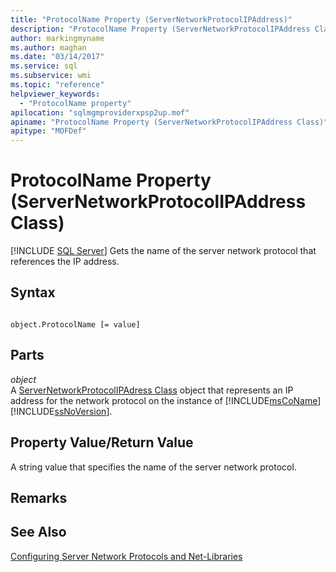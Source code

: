 ```yaml
---
title: "ProtocolName Property (ServerNetworkProtocolIPAddress)"
description: "ProtocolName Property (ServerNetworkProtocolIPAddress Class)"
author: markingmyname
ms.author: maghan
ms.date: "03/14/2017"
ms.service: sql
ms.subservice: wmi
ms.topic: "reference"
helpviewer_keywords:
  - "ProtocolName property"
apilocation: "sqlmgmproviderxpsp2up.mof"
apiname: "ProtocolName Property (ServerNetworkProtocolIPAddress Class)"
apitype: "MOFDef"
---
```

# ProtocolName Property (ServerNetworkProtocolIPAddress Class)
[!INCLUDE [SQL Server](../../../includes/applies-to-version/sqlserver.md)]
  Gets the name of the server network protocol that references the IP address.  
  
## Syntax  
  
```  
  
object.ProtocolName [= value]  
```  
  
## Parts  
 *object*  
 A [ServerNetworkProtocolIPAdress Class](../../../relational-databases/wmi-provider-configuration-classes/servernetworkprotocolipaddress-class/servernetworkprotocolipaddress-class.md) object that represents an IP address for the network protocol on the instance of [!INCLUDE[msCoName](../../../includes/msconame-md.md)] [!INCLUDE[ssNoVersion](../../../includes/ssnoversion-md.md)].  
  
## Property Value/Return Value  
 A string value that specifies the name of the server network protocol.  
  
## Remarks  
  
## See Also  
 [Configuring Server Network Protocols and Net-Libraries](https://msdn.microsoft.com/library/ms177485\(v=sql.100\).aspx)  
  
  

